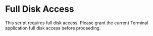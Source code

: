 # Full Disk Access

This script requires full disk access. Please grant the current Terminal application full disk access before proceeding.
